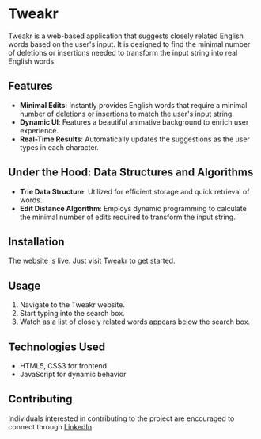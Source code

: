 # Tweakr

Tweakr is a web-based application that suggests closely related English words based on the user's input. It is designed to find the minimal number of deletions or insertions needed to transform the input string into real English words. 

## Features

- **Minimal Edits**: Instantly provides English words that require a minimal number of deletions or insertions to match the user's input string.
- **Dynamic UI**: Features a beautiful animative background to enrich user experience.
- **Real-Time Results**: Automatically updates the suggestions as the user types in each character.

## Under the Hood: Data Structures and Algorithms

- **Trie Data Structure**: Utilized for efficient storage and quick retrieval of words.
- **Edit Distance Algorithm**: Employs dynamic programming to calculate the minimal number of edits required to transform the input string.
  
## Installation

The website is live. Just visit [Tweakr](https://ada-assignment-farneet.vercel.app/) to get started. 

## Usage

1. Navigate to the Tweakr website.
2. Start typing into the search box.
3. Watch as a list of closely related words appears below the search box.

## Technologies Used

- HTML5, CSS3 for frontend
- JavaScript for dynamic behavior

## Contributing
Individuals interested in contributing to the project are encouraged to connect through [LinkedIn](https://www.linkedin.com/in/farneet-singh-6b155b208/).
